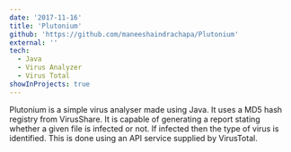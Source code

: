 ```yaml
---
date: '2017-11-16'
title: 'Plutonium'
github: 'https://github.com/maneeshaindrachapa/Plutonium'
external: ''
tech:
  - Java
  - Virus Analyzer
  - Virus Total
showInProjects: true
---
```


Plutonium is a simple virus analyser made using Java. It uses a MD5 hash registry from VirusShare. It is capable of generating a report stating whether a given file is infected or not. If infected then the type of virus is identified. This is done using an API service supplied by VirusTotal.